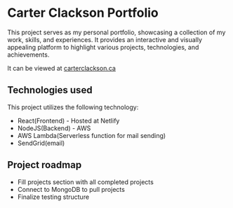 # Carter Clackson Portfolio

This project serves as my personal portfolio, showcasing a collection of my work, skills, and experiences. It provides an interactive and visually appealing platform to highlight various projects, technologies, and achievements.

It can be viewed at [carterclackson.ca](https://carterclackson.ca)

## Technologies used

This project utilizes the following technology:
- React(Frontend) - Hosted at Netlify
- NodeJS(Backend) - AWS
- AWS Lambda(Serverless function for mail sending)
- SendGrid(email)


## Project roadmap

- Fill projects section with all completed projects
- Connect to MongoDB to pull projects
- Finalize testing structure